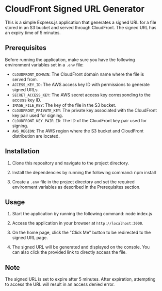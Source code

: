 # CloudFront Signed URL Generator

This is a simple Express.js application that generates a signed URL for a file stored in an S3 bucket and served through CloudFront. The signed URL has an expiry time of 5 minutes.

## Prerequisites

Before running the application, make sure you have the following environment variables set in a `.env` file:

- `CLOUDFRONT_DOMAIN`: The CloudFront domain name where the file is served from.
- `ACCESS_KEY_ID`: The AWS access key ID with permissions to generate signed URLs.
- `SECRET_ACCESS_KEY`: The AWS secret access key corresponding to the access key ID.
- `IMAGE_FILE_KEY`: The key of the file in the S3 bucket.
- `CLOUDFRONT_PRIVATE_KEY`: The private key associated with the CloudFront key pair used for signing.
- `CLOUDFRONT_KEY_PAIR_ID`: The ID of the CloudFront key pair used for signing.
- `AWS_REGION`: The AWS region where the S3 bucket and CloudFront distribution are located.

## Installation

1. Clone this repository and navigate to the project directory.

2. Install the dependencies by running the following command: npm install

3. Create a `.env` file in the project directory and set the required environment variables as described in the Prerequisites section.

## Usage

1. Start the application by running the following command: node index.js

2. Access the application in your browser at `http://localhost:3000`.

3. On the home page, click the "Click Me" button to be redirected to the signed URL page.

4. The signed URL will be generated and displayed on the console. You can also click the provided link to directly access the file.

## Note

The signed URL is set to expire after 5 minutes. After expiration, attempting to access the URL will result in an access denied error.

